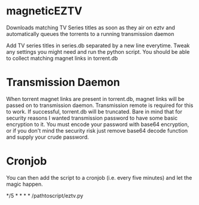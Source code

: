 # magneticEZTV
Downloads matching TV Series titles as soon as they air on eztv and automatically queues the torrents to a running transmission daemon

Add TV series titles in series.db separated by a new line everytime.
Tweak any settings you might need and run the python script.
You should be able to collect matching magnet links in torrent.db

# Transmission Daemon
When torrent magnet links are present in torrent.db, magnet links will be passed on to transmission daemon.
Transmission remote is required for this to work. If successful, torrent.db will be truncated.
Bare in mind that for security reasons I wanted transmission password to have some basic encryption to it.
You must encode your password with base64 encryption, or if you don't mind the security risk just remove base64 decode function and supply your crude password.

# Cronjob
You can then add the script to a cronjob (i.e. every five minutes) and let the magic happen.

*/5    *      *      *      *      /pathtoscript/eztv.py
